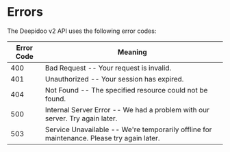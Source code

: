 # Errors

The Deepidoo v2 API uses the following error codes:

Error Code | Meaning
---------- | -------
400 | Bad Request -- Your request is invalid.
401 | Unauthorized -- Your session has expired.
404 | Not Found -- The specified resource could not be found.
500 | Internal Server Error -- We had a problem with our server. Try again later.
503 | Service Unavailable -- We're temporarily offline for maintenance. Please try again later.
